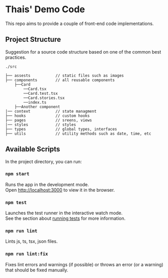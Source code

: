 # Thais' Demo Code

This repo aims to provide a couple of front-end code implementations.

## Project Structure

Suggestion for a source code structure based on one of the common best practices.

```
./src

├── assests           // static files such as images
├── components        // all reusable components
    ├──Card
        ──Card.tsx
        ──Card.test.tsx
        ──Card.stories.tsx
        ──index.ts
    ├──Another component
|── context           // state managment
├── hooks             // custom hooks
├── pages             // sreens, views
|── styles            // styles
├── types             // global types, interfaces
├── utils             // utility methods such as date, time, etc

```

## Available Scripts

In the project directory, you can run:

### `npm start`

Runs the app in the development mode.\
Open [http://localhost:3000](http://localhost:3000) to view it in the browser.

### `npm test`

Launches the test runner in the interactive watch mode.\
See the section about [running tests](https://facebook.github.io/create-react-app/docs/running-tests) for more information.

### `npm run lint`

Lints js, ts, tsx, json files.

### `npm run lint:fix`

Fixes lint errors and warnings (if possible) or throws an error (or a warning) that should be fixed manually.
